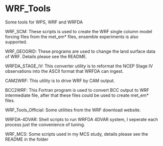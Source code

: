 # WRF_Tools

Some tools for WPS, WRF and WRFDA

WRF_SCM: These scripts is used to create the WRF single column model forcing files from the met_em* files, ensemble experiments is also supported.

WRF_GEOGRID: These programs are used to change the land surface data of WRF. Details please see the README.

WRFDA_STAGE_IV: This converter utility is to reformat the NCEP Stage IV observations into the ASCII format that WRFDA can ingest. 

CAM2WRF: This utility is to drive WRF by CAM output.

BCC2WRF: This Fortran program is used to convert BCC output to WRF intermediate file, after that these files could be used to create met_em* files.

WRF_Tools_Official: Some utilities from the WRF download website.

WRFDA-4DVAR: Shell scripts to run WRFDA 4DVAR system, I seperate each process just the convenience of tuning.

WRF_MCS: Some scripts used in my MCS study, details please see the README in the folder
